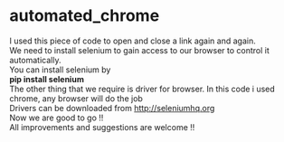 # automated_chrome
I used this piece of code to open and close a link again and again.
<br>
We need to install selenium to gain access to our browser to control it automatically.
<br>
You can install selenium by <br> <b>pip install selenium</b><br>
The other thing that we require is driver for browser. In this code i used chrome, any browser will do the job</br>
Drivers can be downloaded from http://seleniumhq.org </br>
Now we are good to go !!
<br>All improvements and suggestions are welcome !!
